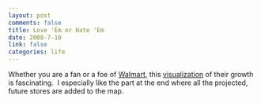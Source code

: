 ```yaml
--- 
layout: post
comments: false
title: Love 'Em or Hate 'Em
date: 2008-7-10
link: false
categories: life
---
```

Whether you are a fan or a foe of <a title="Walmart" href="http://www.walmart.com/">Walmart</a>, this <a title="Watching the Growth of Walmart" href="http://projects.flowingdata.com/walmart/">visualization</a> of their growth is fascinating.  I especially like the part at the end where all the projected, future stores are added to the map.
